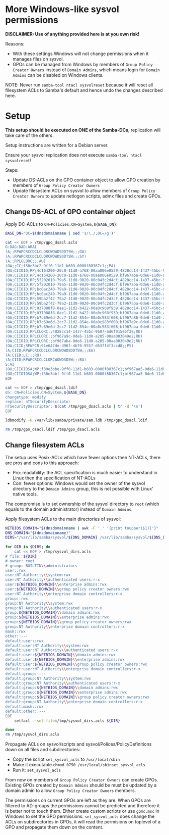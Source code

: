 # More Windows-like sysvol permissions

**DISCLAIMER: Use of anything provided here is at you own risk!**

Reasons:
- With these settings Windows will not change permissions when it manages files on sysvol.
- GPOs can be managed from Windows by members of `Group Policy Creator Owners` instead of `Domain Admins`, which means login for `Domain Admins` can be disabled on Windows clients.  

NOTE: Never run `samba-tool ntacl sysvolreset` because it will reset all filesystem ACLs to Samba's default and hence undo the changes described here.


# Setup

**This setup should be executed on ONE of the Samba-DCs**, replication will take care of the others.

Setup instructions are written for a Debian server.

Ensure your sysvol replication does not execute `samba-tool ntacl sysvolreset`!

Steps:
- Update DS-ACLs on the GPO container object to allow GPO creation by members of `Group Policy Creator Owners`
- Update filesystem ACLs on sysvol to allow members of `Group Policy Creator Owners` to update netlogon scripts, admx files and create GPOs.

## Change DS-ACL of GPO container object

Apply DC-ACLs to `CN=Policies,CN=System,${BASE_DN}`:

```bash
BASE_DN="DC=$(dnsdomainname | sed 's/\./,DC=/g')"

cat << EOF > /tmp/gpo_dsacl.acls
O:DAG:DAD:ARAI
(A;;RPWPCRCCDCLCLORCWOWDSDDTSW;;;DA)
(A;;RPWPCRCCDCLCLORCWOWDSDDTSW;;;SY)
(A;;RPLCLORC;;;AU)
(OA;;CC;f30e3bc2-9ff0-11d1-b603-0000f80367c1;;PA)
(OA;CIIOID;RP;4c164200-20c0-11d0-a768-00aa006e0529;4828cc14-1437-45bc-9b07-ad6f015e5f28;RU)
(OA;CIIOID;RP;4c164200-20c0-11d0-a768-00aa006e0529;bf967aba-0de6-11d0-a285-00aa003049e2;RU)
(OA;CIIOID;RP;5f202010-79a5-11d0-9020-00c04fc2d4cf;4828cc14-1437-45bc-9b07-ad6f015e5f28;RU)
(OA;CIIOID;RP;5f202010-79a5-11d0-9020-00c04fc2d4cf;bf967aba-0de6-11d0-a285-00aa003049e2;RU)
(OA;CIIOID;RP;bc0ac240-79a9-11d0-9020-00c04fc2d4cf;4828cc14-1437-45bc-9b07-ad6f015e5f28;RU)
(OA;CIIOID;RP;bc0ac240-79a9-11d0-9020-00c04fc2d4cf;bf967aba-0de6-11d0-a285-00aa003049e2;RU)
(OA;CIIOID;RP;59ba2f42-79a2-11d0-9020-00c04fc2d3cf;4828cc14-1437-45bc-9b07-ad6f015e5f28;RU)
(OA;CIIOID;RP;59ba2f42-79a2-11d0-9020-00c04fc2d3cf;bf967aba-0de6-11d0-a285-00aa003049e2;RU)
(OA;CIIOID;RP;037088f8-0ae1-11d2-b422-00a0c968f939;4828cc14-1437-45bc-9b07-ad6f015e5f28;RU)
(OA;CIIOID;RP;037088f8-0ae1-11d2-b422-00a0c968f939;bf967aba-0de6-11d0-a285-00aa003049e2;RU)
(OA;CIIOID;RP;b7c69e6d-2cc7-11d2-854e-00a0c983f608;bf967a86-0de6-11d0-a285-00aa003049e2;ED)
(OA;CIIOID;RP;b7c69e6d-2cc7-11d2-854e-00a0c983f608;bf967a9c-0de6-11d0-a285-00aa003049e2;ED)
(OA;CIIOID;RP;b7c69e6d-2cc7-11d2-854e-00a0c983f608;bf967aba-0de6-11d0-a285-00aa003049e2;ED)
(OA;CIIOID;RPLCLORC;;4828cc14-1437-45bc-9b07-ad6f015e5f28;RU)
(OA;CIIOID;RPLCLORC;;bf967a9c-0de6-11d0-a285-00aa003049e2;RU)
(OA;CIIOID;RPLCLORC;;bf967aba-0de6-11d0-a285-00aa003049e2;RU)
(OA;CIID;RPWPCR;91e647de-d96f-4b70-9557-d63ff4f3ccd8;;PS)
(A;CIID;RPWPCRCCDCLCLORCWOWDSDDTSW;;;EA)
(A;CIID;LC;;;RU)
(A;CIID;RPWPCRCCLCLORCWOWDSDSW;;;BA)
S:AI
(OU;CIIOIDSA;WP;f30e3bbe-9ff0-11d1-b603-0000f80367c1;bf967aa5-0de6-11d0-a285-00aa003049e2;WD)
(OU;CIIOIDSA;WP;f30e3bbf-9ff0-11d1-b603-0000f80367c1;bf967aa5-0de6-11d0-a285-00aa003049e2;WD)
EOF

cat << EOF > /tmp/gpo_dsacl.ldif
dn: CN=Policies,CN=System,${BASE_DN}
changetype: modify
replace: nTSecurityDescriptor
nTSecurityDescriptor: $(cat /tmp/gpo_dsacl.acls | tr -d '\n')
EOF

ldbmodify -H /var/lib/samba/private/sam.ldb /tmp/gpo_dsacl.ldif

rm /tmp/gpo_dsacl.ldif /tmp/gpo_dsacl.acls
```

## Change filesystem ACLs

The setup uses Posix-ACLs which have fewer options then NT-ACLs, there are pros and cons to this approach:
- Pro: readability: the ACL specification is much easier to understand in Linux then the specification of NT-ACLs
- Con: fewer options: Windows would set the owner of the sysvol directory to the `Domain Admins` group, this is not possible with Linux' native tools.

The compromise is to set ownership of the sysvol directory to `root` (which equals to the domain administrator) instead of `Domain Admins`.


Apply filesystem ACLs to the main directories of sysvol:

```bash
NETBIOS_DOMAIN="$(dnsdomainname | awk -F '.' '{print toupper($1)}')"
DNS_DOMAIN="$(dnsdomainname)"
DIRS="/var/lib/samba/sysvol/${DNS_DOMAIN} /var/lib/samba/sysvol/${DNS_DOMAIN}/scripts /var/lib/samba/sysvol/${DNS_DOMAIN}/Policies"
    
for DIR in $DIRS; do
    cat << EOF > /tmp/sysvol_dirs.acls
# file: ${DIR}
# owner: root
# group: BUILTIN\\administrators
user::rwx
user:NT Authority\\system:rwx
user:NT Authority\\authenticated users:r-x
user:${NETBIOS_DOMAIN}\\enterprise admins:rwx
user:${NETBIOS_DOMAIN}\\group policy creator owners:rwx
user:NT Authority\\enterprise domain controllers:r-x
group::rwx
group:NT Authority\\system:rwx
group:NT Authority\\authenticated users:r-x
group:${NETBIOS_DOMAIN}\\domain admins:rwx
group:${NETBIOS_DOMAIN}\\enterprise admins:rwx
group:${NETBIOS_DOMAIN}\\group policy creator owners:rwx
group:NT Authority\\enterprise domain controllers:r-x
mask::rwx
other::---
default:user::rwx
default:user:NT Authority\\system:rwx
default:user:NT Authority\\authenticated users:r-x
default:user:${NETBIOS_DOMAIN}\\domain admins:rwx
default:user:${NETBIOS_DOMAIN}\\enterprise admins:rwx
default:user:${NETBIOS_DOMAIN}\\group policy creator owners:rwx
default:user:NT Authority\\enterprise domain controllers:r-x
default:group::---
default:group:NT Authority\\system:rwx
default:group:NT Authority\\authenticated users:r-x
default:group:${NETBIOS_DOMAIN}\\domain admins:rwx
default:group:${NETBIOS_DOMAIN}\\enterprise admins:rwx
default:group:${NETBIOS_DOMAIN}\\group policy creator owners:rwx
default:group:NT Authority\\enterprise domain controllers:r-x
default:mask::rwx
default:other::---
EOF
    setfacl --set-file=/tmp/sysvol_dirs.acls ${DIR}

done
rm /tmp/sysvol_dirs.acls
```

Propagate ACLs on sysvol/scripts and sysvol/Polices/PolicyDefinitions down on all files and subdirectories:

- Copy the script `set_sysvol_acls` to `/usr/local/sbin`
- Make it executable `chmod 0750 /usr/local/sbinset_sysvol_acls`
- Run it: `set_sysvol_acls`

From now on members of `Group Policy Creator Owners` can create GPOs. Existing GPOs created by `Domain Admins` should be
must be updated by a domain admin to allow `Group Policy Creator Owners` members.

The permissions on current GPOs are left as they are. When GPOs are filtered to AD-groups the permissions cannot
be predicted and therefore it is better not to touch them. Either create custom scripts or use `gpmc.msc` in Windows 
to set the GPO permissions. `set_sysvol_acls` does change the ACLs on subdirectories in GPOs, it will read the permisions 
on toplevel of a GPO and propagate them down on the content.
